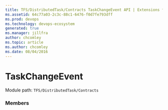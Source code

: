 ```yaml
---
title: TFS/DistributedTask/Contracts TaskChangeEvent API | Extensions for Azure DevOps Services
ms.assetid: 64c77a03-2c3c-88c1-6476-f0d7fe793dff
ms.prod: devops
ms.technology: devops-ecosystem
generated: true
ms.manager: jillfra
author: chcomley
ms.topic: article
ms.author: chcomley
ms.date: 08/04/2016
---
```


# TaskChangeEvent

Module path: `TFS/DistributedTask/Contracts`


### Members


